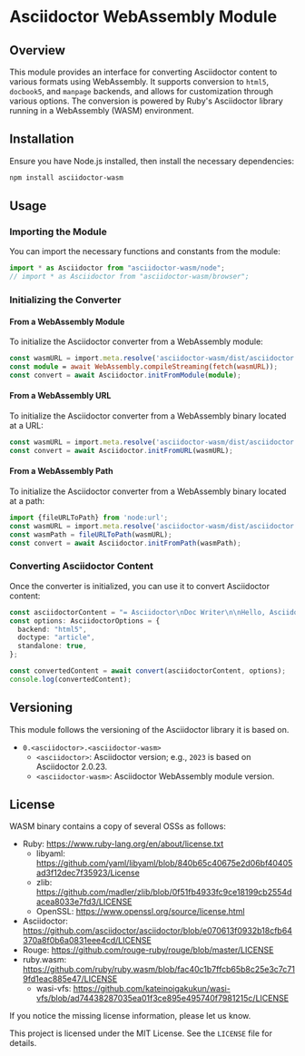 # Asciidoctor WebAssembly Module

## Overview

This module provides an interface for converting Asciidoctor content to various formats using WebAssembly.
It supports conversion to `html5`, `docbook5`, and `manpage` backends, and allows for customization through various options.
The conversion is powered by Ruby's Asciidoctor library running in a WebAssembly (WASM) environment.

## Installation

Ensure you have Node.js installed, then install the necessary dependencies:

```sh
npm install asciidoctor-wasm
```

## Usage

### Importing the Module

You can import the necessary functions and constants from the module:

```typescript
import * as Asciidoctor from "asciidoctor-wasm/node";
// import * as Asciidoctor from "asciidoctor-wasm/browser";
```

### Initializing the Converter

#### From a WebAssembly Module

To initialize the Asciidoctor converter from a WebAssembly module:

```typescript
const wasmURL = import.meta.resolve('asciidoctor-wasm/dist/asciidoctor.wasm');
const module = await WebAssembly.compileStreaming(fetch(wasmURL));
const convert = await Asciidoctor.initFromModule(module);
```

#### From a WebAssembly URL

To initialize the Asciidoctor converter from a WebAssembly binary located at a URL:

```typescript
const wasmURL = import.meta.resolve('asciidoctor-wasm/dist/asciidoctor.wasm');
const convert = await Asciidoctor.initFromURL(wasmURL);
```

#### From a WebAssembly Path

To initialize the Asciidoctor converter from a WebAssembly binary located at a path:

```typescript
import {fileURLToPath} from 'node:url';
const wasmURL = import.meta.resolve('asciidoctor-wasm/dist/asciidoctor.wasm');
const wasmPath = fileURLToPath(wasmURL);
const convert = await Asciidoctor.initFromPath(wasmPath);
```

### Converting Asciidoctor Content

Once the converter is initialized, you can use it to convert Asciidoctor content:

```typescript
const asciidoctorContent = "= Asciidoctor\nDoc Writer\n\nHello, Asciidoctor!";
const options: AsciidoctorOptions = {
  backend: "html5",
  doctype: "article",
  standalone: true,
};

const convertedContent = await convert(asciidoctorContent, options);
console.log(convertedContent);
```

## Versioning

This module follows the versioning of the Asciidoctor library it is based on.

- `0.<asciidoctor>.<asciidoctor-wasm>`
    - `<asciidoctor>`: Asciidoctor version; e.g., `2023` is based on Asciidoctor 2.0.23.
    - `<asciidoctor-wasm>`: Asciidoctor WebAssembly module version.

## License

WASM binary contains a copy of several OSSs as follows:

- Ruby: https://www.ruby-lang.org/en/about/license.txt
    - libyaml: https://github.com/yaml/libyaml/blob/840b65c40675e2d06bf40405ad3f12dec7f35923/License
    - zlib: https://github.com/madler/zlib/blob/0f51fb4933fc9ce18199cb2554dacea8033e7fd3/LICENSE
    - OpenSSL: https://www.openssl.org/source/license.html
- Asciidoctor: https://github.com/asciidoctor/asciidoctor/blob/e070613f0932b18cfb64370a8f0b6a0831eee4cd/LICENSE
- Rouge: https://github.com/rouge-ruby/rouge/blob/master/LICENSE
- ruby.wasm: https://github.com/ruby/ruby.wasm/blob/fac40c1b7ffcb65b8c25e3c7c719fd1eac885e47/LICENSE
    - wasi-vfs: https://github.com/kateinoigakukun/wasi-vfs/blob/ad74438287035ea01f3ce895e495740f7981215c/LICENSE

If you notice the missing license information, please let us know.

This project is licensed under the MIT License. See the `LICENSE` file for details.
